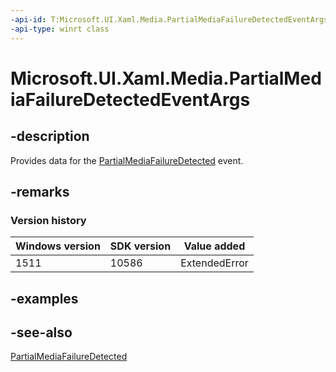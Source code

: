 ```yaml
---
-api-id: T:Microsoft.UI.Xaml.Media.PartialMediaFailureDetectedEventArgs
-api-type: winrt class
---
```


<!-- Class syntax.
public class PartialMediaFailureDetectedEventArgs : Windows.UI.Xaml.Media.IPartialMediaFailureDetectedEventArgs, Windows.UI.Xaml.Media.IPartialMediaFailureDetectedEventArgs2
-->

# Microsoft.UI.Xaml.Media.PartialMediaFailureDetectedEventArgs

## -description
Provides data for the [PartialMediaFailureDetected](../microsoft.ui.xaml.controls/mediaelement_partialmediafailuredetected.md) event.

## -remarks

### Version history

| Windows version | SDK version | Value added |
| -- | -- | -- |
| 1511 | 10586 | ExtendedError |

## -examples

## -see-also
[PartialMediaFailureDetected](../microsoft.ui.xaml.controls/mediaelement_partialmediafailuredetected.md)
